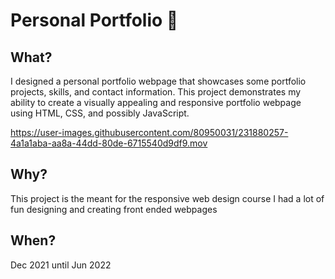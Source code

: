 # Personal Portfolio 📇

## What?

I designed a personal portfolio webpage that showcases some portfolio projects, skills, and contact information. This project demonstrates my ability to create a visually appealing and responsive portfolio webpage using HTML, CSS, and possibly JavaScript.



https://user-images.githubusercontent.com/80950031/231880257-4a1a1aba-aa8a-44dd-80de-6715540d9df9.mov



## Why?
This project is the meant for the responsive web design course I had a lot of fun designing and creating front ended webpages

## When? 
Dec 2021 until Jun 2022
